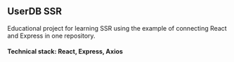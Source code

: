 ## UserDB SSR

Educational project for learning SSR using the example of connecting React and Express in one repository.

#### Technical stack: React, Express, Axios
